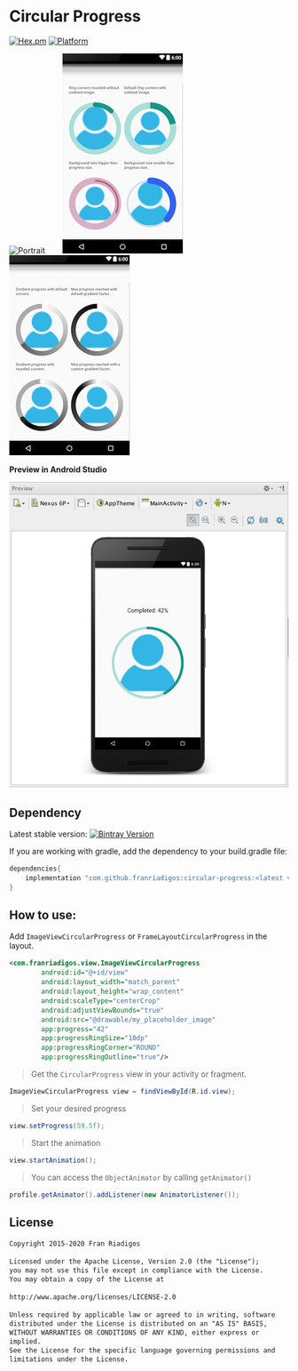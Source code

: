 Circular Progress
===================
[![Hex.pm](https://img.shields.io/hexpm/l/plug.svg)](http://www.apache.org/licenses/LICENSE-2.0) [![Platform](https://img.shields.io/badge/platform-android-green.svg)](http://developer.android.com/index.html)

![Portrait][1]&nbsp;&nbsp;&nbsp;&nbsp;&nbsp;&nbsp;&nbsp;&nbsp;![Ring Samples][2]&nbsp;&nbsp;&nbsp;&nbsp;&nbsp;&nbsp;&nbsp;&nbsp;![Gradient Samples][3]

**Preview in Android Studio**

![Android Studio Preview][4]

## Dependency

Latest stable version: 
[![Bintray Version](https://img.shields.io/bintray/v/kuassivi/maven/android-circular-progress.svg)](http://jcenter.bintray.com/com/kuassivi/maven/android-circular-progress/)

If you are working with gradle, add the dependency to your build.gradle file:
```groovy
dependencies{
    implementation "com.github.franriadigos:circular-progress:<latest version>"
}
```

How to use:
-----------

Add `ImageViewCircularProgress` or `FrameLayoutCircularProgress` in the layout.

```xml
<com.franriadigos.view.ImageViewCircularProgress
        android:id="@+id/view"
        android:layout_width="match_parent"
        android:layout_height="wrap_content"
        android:scaleType="centerCrop"
        android:adjustViewBounds="true"
        android:src="@drawable/my_placeholder_image"
        app:progress="42"
        app:progressRingSize="10dp"
        app:progressRingCorner="ROUND"
        app:progressRingOutline="true"/>
```

>Get the `CircularProgress` view in your activity or fragment.

```java 
ImageViewCircularProgress view = findViewById(R.id.view);
```

>Set your desired progress

```java 
view.setProgress(59.5f);
```

>Start the animation

```java 
view.startAnimation();
```

>You can access the `ObjectAnimator` by calling `getAnimator()`

```java 
profile.getAnimator().addListener(new AnimatorListener());
```

License
-------

    Copyright 2015-2020 Fran Riadigos
    
    Licensed under the Apache License, Version 2.0 (the "License");
    you may not use this file except in compliance with the License.
    You may obtain a copy of the License at
    
    http://www.apache.org/licenses/LICENSE-2.0
    
    Unless required by applicable law or agreed to in writing, software
    distributed under the License is distributed on an "AS IS" BASIS,
    WITHOUT WARRANTIES OR CONDITIONS OF ANY KIND, either express or implied.
    See the License for the specific language governing permissions and
    limitations under the License.

[1]: ./art/portrait.gif
[2]: ./art/ring-samples.png
[3]: ./art/gradient-samples.png
[4]: ./art/android-studio-preview.png

